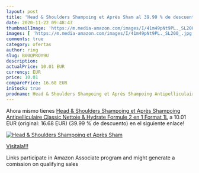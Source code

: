 ```yaml
---
layout: post
title: 'Head & Shoulders Shampoing et Après Sham al 39.99 % de descuento'
date: 2020-11-22 09:48:43
thumbnailImage: 'https://m.media-amazon.com/images/I/41m49pNt9PL._SL200_.jpg'
images: [ 'https://m.media-amazon.com/images/I/41m49pNt9PL._SL200_.jpg' ]
comments: true
category: ofertas
author: ring
slug: B00QPROY9U
description:
actualPrice: 10.01 EUR
currency: EUR
price: 10.01
comparePrice: 16.68 EUR
inStock: true
prodname: Head & Shoulders Shampoing et Après Shampoing Antipelliculaire Classic  Nettoie & Hydrate  Formule 2 en 1  Format 1L
---
```


Ahora mismo tienes [Head & Shoulders Shampoing et Après Shampoing Antipelliculaire Classic  Nettoie & Hydrate  Formule 2 en 1  Format 1L](https://www.amazon.fr/dp/B00QPROY9U/?tag=tolees0d-21) a 10.01 EUR (original: 16.68 EUR) (39.99 %  de descuento) en el siguiente enlace!

[![Head & Shoulders Shampoing et Après Sham](https://m.media-amazon.com/images/I/41m49pNt9PL._SL200_.jpg)](https://www.amazon.fr/dp/B00QPROY9U/?tag=tolees0d-21)

[Visítala!!!](https://www.amazon.fr/dp/B00QPROY9U/?tag=tolees0d-21)

Links participate in Amazon Associate program and might generate a comission on qualifying sales
